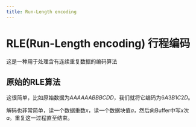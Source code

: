 ```yaml
---
title: Run-Length encoding
---
```


# RLE(Run-Length encoding) 行程编码

这是一种用于处理含有连续重复数据的编码算法

## 原始的RLE算法
这很简单，比如原始数据为$AAAAAABBBCDD$，我们就将它编码为$6A3B1C2D$。

解码也非常简单，读一个数据重数$x$，读一个数据块值$a$，然后向Buffer中写$x$次$a$。重复这一过程直至结束。
